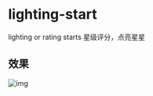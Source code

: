 # lighting-start
lighting or rating starts 星级评分，点亮星星

## 效果
![img](https://images2018.cnblogs.com/blog/535995/201711/535995-20171124154523171-14072587.png)
